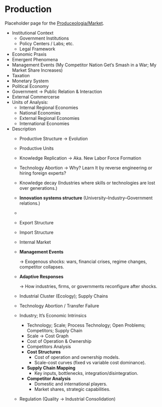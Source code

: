 # Production

Placeholder page for the [Produceologia/Market](https://github.com/csiglab/Produceologia/tree/main/docs/Market).


- Institutional Context
    - Government Institutions
    - Policy Centers / Labs; etc.
    - Legal Framework
- Economic Praxis
- Emergent Phenomena
- Management Events (My Competitor Nation Get’s Smash in a War; My Market Share Increases)
- Taxation
- Monetary System
- Political Economy
- Government → Public Relation & Interaction
- External Commercerse
- Units of Analysis:
    - Internal Regional Economies
    - National Economies
    - External Regional Economies
    - International Economies
- Description
    - Productive Structure → Evolution
    - Productive Units
    - Knowledge Replication → Aka.  New Labor Force Formation
    - Technology Abortion → Why? Learn It by reverse engineering  or hiring foreign experts?
    - Knowledge decay
    (Industries where skills or technologies are lost over generations.)
    - **Innovation systems structure** (University–Industry–Government relations.)
    - 
    - Export Structure
    - Import Structure
    - Internal Market
    - **Management Events**
        
        → Exogenous shocks: wars, financial crises, regime changes, competitor collapses.
        
    - **Adaptive Responses**
        
        → How industries, firms, or governments reconfigure after shocks.
        
    - Industrial Cluster (Ecology); Supply Chains
    - Technology Abortion / Transfer Failure
    - Industry; It’s Economic Intrinsics
        - Technology; Scale; Process Technology; Open Problems; Competitors; Supply  Chain
        - Scale → Cost Graph
        - Cost of Operation & Ownership
        - Competitors Analysis
        - **Cost Structures**
            - Cost of operation and ownership models.
            - Scale-cost curves (fixed vs variable cost dominance).
        - **Supply Chain Mapping**
            - Key inputs, bottlenecks, integration/disintegration.
        - **Competitor Analysis**
            - Domestic and international players.
            - Market shares, strategic capabilities.
    - Regulation (Quality → Industrial Consolidation)
